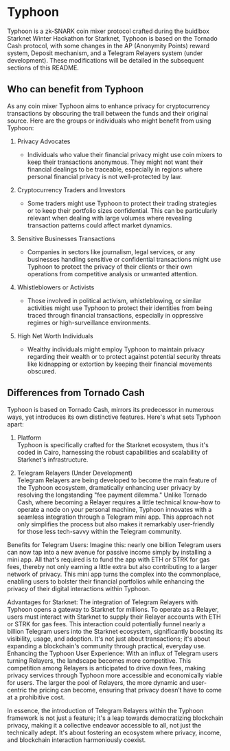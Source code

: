 # Typhoon

Typhoon is a zk-SNARK coin mixer protocol crafted during the buidlbox Starknet Winter Hackathon for Starknet, Typhoon is based on the Tornado Cash protocol, with some changes in the AP (Anonymity Points) reward system, Deposit mechanism, and a Telegram Relayers system (under development). These modifications will be detailed in the subsequent sections of this README.

## Who can benefit from Typhoon

As any coin mixer Typhoon aims to enhance privacy for cryptocurrency transactions by obscuring the trail between the funds and their original source. Here are the groups or individuals who might benefit from using Typhoon:

1. Privacy Advocates
    * Individuals who value their financial privacy might use coin mixers to keep their transactions anonymous. They might not want their financial dealings to be traceable, especially in regions where personal financial privacy is not well-protected by law.


2. Cryptocurrency Traders and Investors
    * Some traders might use Typhoon to protect their trading strategies or to keep their portfolio sizes confidential. This can be particularly relevant when dealing with large volumes where revealing transaction patterns could affect market dynamics.


3. Sensitive Businesses Transactions
    * Companies in sectors like journalism, legal services, or any businesses handling sensitive or confidential transactions might use Typhoon to protect the privacy of their clients or their own operations from competitive analysis or unwanted attention.


4. Whistleblowers or Activists
    * Those involved in political activism, whistleblowing, or similar activities might use Typhoon to protect their identities from being traced through financial transactions, especially in oppressive regimes or high-surveillance environments.


5. High Net Worth Individuals
    * Wealthy individuals might employ Typhoon to maintain privacy regarding their wealth or to protect against potential security threats like kidnapping or extortion by keeping their financial movements obscured.

## Differences from Tornado Cash

Typhoon is based on Tornado Cash, mirrors its predecessor in numerous ways, yet introduces its own distinctive features. Here's what sets Typhoon apart:

1. Platform \
Typhoon is specifically crafted for the Starknet ecosystem, thus it's coded in Cairo, harnessing the robust capabilities and scalability of Starknet's infrastructure.

2. Telegram Relayers (Under Development) \
Telegram Relayers are being developed to become the main feature of the Typhoon ecosystem, dramatically enhancing user privacy by resolving the longstanding "fee payment dilemma." Unlike Tornado Cash, where becoming a Relayer requires a little technical know-how to operate a node on your personal machine, Typhoon innovates with a seamless integration through a Telegram mini app. This approach not only simplifies the process but also makes it remarkably user-friendly for those less tech-savvy within the Telegram community.

Benefits for Telegram Users: Imagine this: nearly one billion Telegram users can now tap into a new avenue for passive income simply by installing a mini app. All that's required is to fund the app with ETH or STRK for gas fees, thereby not only earning a little extra but also contributing to a larger network of privacy. This mini app turns the complex into the commonplace, enabling users to bolster their financial portfolios while enhancing the privacy of their digital interactions within Typhoon.

Advantages for Starknet: The integration of Telegram Relayers with Typhoon opens a gateway to Starknet for millions. To operate as a Relayer, users must interact with Starknet to supply their Relayer accounts with ETH or STRK for gas fees. This interaction could potentially funnel nearly a billion Telegram users into the Starknet ecosystem, significantly boosting its visibility, usage, and adoption. It's not just about transactions; it's about expanding a blockchain's community through practical, everyday use.
Enhancing the Typhoon User Experience: With an influx of Telegram users turning Relayers, the landscape becomes more competitive. This competition among Relayers is anticipated to drive down fees, making privacy services through Typhoon more accessible and economically viable for users. The larger the pool of Relayers, the more dynamic and user-centric the pricing can become, ensuring that privacy doesn’t have to come at a prohibitive cost.

In essence, the introduction of Telegram Relayers within the Typhoon framework is not just a feature; it's a leap towards democratizing blockchain privacy, making it a collective endeavor accessible to all, not just the technically adept. It's about fostering an ecosystem where privacy, income, and blockchain interaction harmoniously coexist.


